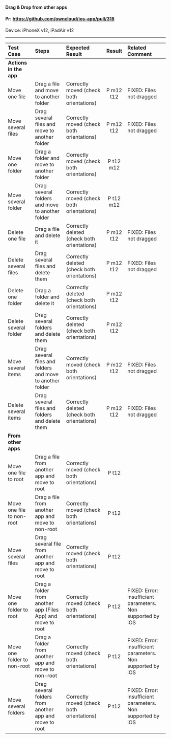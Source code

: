 #### Drag & Drop from other apps

#### Pr: https://github.com/owncloud/ios-app/pull/318

Device: iPhoneX v12, iPadAir v12

---

 
| Test Case| Steps | Expected Result | Result | Related Comment
| :------------- | :------------- | :-------------- | :-----: | :------
|**Actions in the app**|
| Move one file | Drag a file and move to another folder | Correctly moved (check both orientations) | P m12 t12 | FIXED: Files not dragged |
| Move several files | Drag several files and move to another folder | Correctly moved (check both orientations)| P m12 t12 |  FIXED: Files not dragged |
| Move one folder | Drag a folder and move to another folder | Correctly moved (check both orientations)| P t12 m12 |  |
| Move several folder | Drag several folders and move to another folder | Correctly moved (check both orientations)| P t12 m12 |  |
| Delete one file | Drag a file and delete it | Correctly deleted (check both orientations)| P m12 t12 |  FIXED: Files not dragged |
| Delete several files | Drag several files and delete them | Correctly deleted (check both orientations)| P m12 t12|  FIXED: Files not dragged |
| Delete one folder | Drag a folder and delete it | Correctly deleted (check both orientations)| P m12 t12 |  |
| Delete several folder | Drag several folders and delete them | Correctly deleted (check both orientations)| P m12 t12 |  |
| Move several items | Drag several files and folders and move to another folder | Correctly moved (check both orientations)| P m12 t12 |  FIXED: Files not dragged |
| Delete several items | Drag several files and folders and delete them | Correctly deleted (check both orientations)| P m12 t12 |  FIXED: Files not dragged |
|**From other apps**|
| Move one file to root| Drag a file from another app and move to root | Correctly moved (check both orientations) | P t12 |  |
| Move one file to non-root| Drag a file from another app and move to non-root | Correctly moved (check both orientations) | P t12 |  |
| Move several files | Drag several file from another app and move to root | Correctly moved (check both orientations) | P t12 |  |
| Move one folder to root| Drag a folder from another app (Files App) and move to root | Correctly moved (check both orientations) | P t12 | FIXED: Error: insufficient parameters. Non supported by iOS |
| Move one folder to non-root| Drag a folder from another app and move to non-root | Correctly moved (check both orientations) | P t12 | FIXED: Error: insufficient parameters. Non supported by iOS |
| Move several folders | Drag several folders from another app and move to root | Correctly moved (check both orientations) | P t12 | FIXED: Error: insufficient parameters. Non supported by iOS |